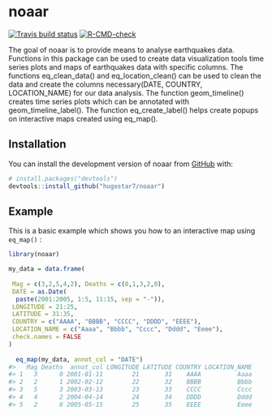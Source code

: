 
<!-- README.md is generated from README.Rmd. Please edit that file -->

# noaar

<!-- badges: start -->

[![Travis build
status](https://travis-ci.com/hugostar7/noaar.svg?branch=main)](https://travis-ci.com/hugostar7/noaar)
[![R-CMD-check](https://github.com/hugostar7/noaar/actions/workflows/R-CMD-check.yaml/badge.svg)](https://github.com/hugostar7/noaar/actions/workflows/R-CMD-check.yaml)
<!-- badges: end -->

The goal of noaar is to provide means to analyse earthquakes data.
Functions in this package can be used to create data visualization tools
time series plots and maps of earthquakes data with specific columns.
The functions eq_clean_data() and eq_location_clean() can be used to
clean the data and create the columns necessary(DATE, COUNTRY,
LOCATION_NAME) for our data analysis. The function geom_timeline()
creates time series plots which can be annotated with
geom_timeline_label(). The function eq_create_label() helps create
popups on interactive maps created using eq_map().

## Installation

You can install the development version of noaar from
[GitHub](https://github.com/) with:

``` r
# install.packages("devtools")
devtools::install_github("hugostar7/noaar")
```

## Example

This is a basic example which shows you how to an interactive map using
`eq_map()` :

``` r
library(noaar)

my_data = data.frame(
  
 Mag = c(3,2,5,4,2), Deaths = c(0,1,3,2,0),
 DATE = as.Date(
  paste(2001:2005, 1:5, 11:15, sep = "-")),
 LONGITUDE = 21:25,
 LATITUDE = 31:35,
 COUNTRY = c("AAAA", "BBBB", "CCCC", "DDDD", "EEEE"),
 LOCATION_NAME = c("Aaaa", "Bbbb", "Cccc", "Dddd", "Eeee"),
 check.names = FALSE
)
  
  eq_map(my_data, annot_col = "DATE")
#>   Mag Deaths  annot_col LONGITUDE LATITUDE COUNTRY LOCATION_NAME
#> 1   3      0 2001-01-11        21       31    AAAA          Aaaa
#> 2   2      1 2002-02-12        22       32    BBBB          Bbbb
#> 3   5      3 2003-03-13        23       33    CCCC          Cccc
#> 4   4      2 2004-04-14        24       34    DDDD          Dddd
#> 5   2      0 2005-05-15        25       35    EEEE          Eeee
```
